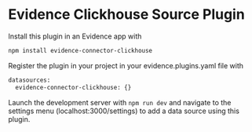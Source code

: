# Evidence Clickhouse Source Plugin

Install this plugin in an Evidence app with
```bash
npm install evidence-connector-clickhouse
```

Register the plugin in your project in your evidence.plugins.yaml file with
```bash
datasources:
  evidence-connector-clickhouse: {}
```

Launch the development server with `npm run dev` and navigate to the settings menu (localhost:3000/settings) to add a data source using this plugin.

